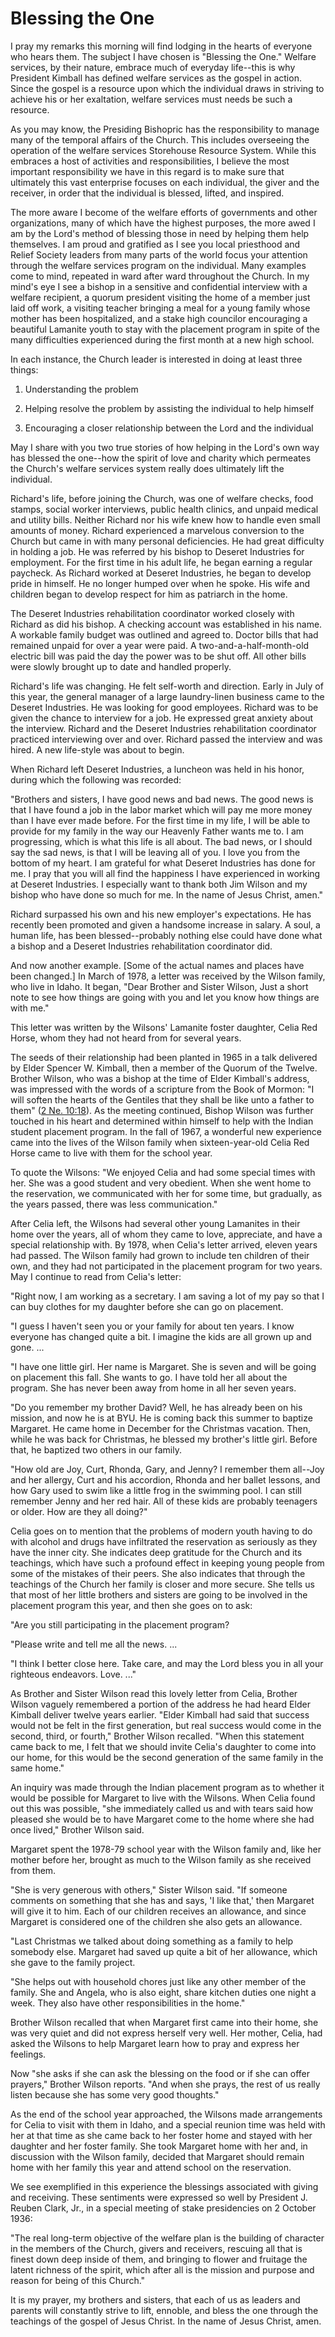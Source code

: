 # Blessing the One

I pray my remarks this morning will find lodging in the hearts of everyone who
hears them. The subject I have chosen is "Blessing the One." Welfare services,
by their nature, embrace much of everyday life--this is why President Kimball
has defined welfare services as the gospel in action. Since the gospel is a
resource upon which the individual draws in striving to achieve his or her
exaltation, welfare services must needs be such a resource.

As you may know, the Presiding Bishopric has the responsibility to manage many
of the temporal affairs of the Church. This includes overseeing the operation
of the welfare services Storehouse Resource System. While this embraces a host
of activities and responsibilities, I believe the most important
responsibility we have in this regard is to make sure that ultimately this
vast enterprise focuses on each individual, the giver and the receiver, in
order that the individual is blessed, lifted, and inspired.

The more aware I become of the welfare efforts of governments and other
organizations, many of which have the highest purposes, the more awed I am by
the Lord's method of blessing those in need by helping them help themselves. I
am proud and gratified as I see you local priesthood and Relief Society
leaders from many parts of the world focus your attention through the welfare
services program on the individual. Many examples come to mind, repeated in
ward after ward throughout the Church. In my mind's eye I see a bishop in a
sensitive and confidential interview with a welfare recipient, a quorum
president visiting the home of a member just laid off work, a visiting teacher
bringing a meal for a young family whose mother has been hospitalized, and a
stake high councilor encouraging a beautiful Lamanite youth to stay with the
placement program in spite of the many difficulties experienced during the
first month at a new high school.

In each instance, the Church leader is interested in doing at least three
things:

  1. Understanding the problem

  2. Helping resolve the problem by assisting the individual to help himself

  3. Encouraging a closer relationship between the Lord and the individual

May I share with you two true stories of how helping in the Lord's own way has
blessed the one--how the spirit of love and charity which permeates the
Church's welfare services system really does ultimately lift the individual.

Richard's life, before joining the Church, was one of welfare checks, food
stamps, social worker interviews, public health clinics, and unpaid medical
and utility bills. Neither Richard nor his wife knew how to handle even small
amounts of money. Richard experienced a marvelous conversion to the Church but
came in with many personal deficiencies. He had great difficulty in holding a
job. He was referred by his bishop to Deseret Industries for employment. For
the first time in his adult life, he began earning a regular paycheck. As
Richard worked at Deseret Industries, he began to develop pride in himself. He
no longer humped over when he spoke. His wife and children began to develop
respect for him as patriarch in the home.

The Deseret Industries rehabilitation coordinator worked closely with Richard
as did his bishop. A checking account was established in his name. A workable
family budget was outlined and agreed to. Doctor bills that had remained
unpaid for over a year were paid. A two-and-a-half-month-old electric bill was
paid the day the power was to be shut off. All other bills were slowly brought
up to date and handled properly.

Richard's life was changing. He felt self-worth and direction. Early in July
of this year, the general manager of a large laundry-linen business came to
the Deseret Industries. He was looking for good employees. Richard was to be
given the chance to interview for a job. He expressed great anxiety about the
interview. Richard and the Deseret Industries rehabilitation coordinator
practiced interviewing over and over. Richard passed the interview and was
hired. A new life-style was about to begin.

When Richard left Deseret Industries, a luncheon was held in his honor, during
which the following was recorded:

"Brothers and sisters, I have good news and bad news. The good news is that I
have found a job in the labor market which will pay me more money than I have
ever made before. For the first time in my life, I will be able to provide for
my family in the way our Heavenly Father wants me to. I am progressing, which
is what this life is all about. The bad news, or I should say the sad news, is
that I will be leaving all of you. I love you from the bottom of my heart. I
am grateful for what Deseret Industries has done for me. I pray that you will
all find the happiness I have experienced in working at Deseret Industries. I
especially want to thank both Jim Wilson and my bishop who have done so much
for me. In the name of Jesus Christ, amen."

Richard surpassed his own and his new employer's expectations. He has recently
been promoted and given a handsome increase in salary. A soul, a human life,
has been blessed--probably nothing else could have done what a bishop and a
Deseret Industries rehabilitation coordinator did.

And now another example. [Some of the actual names and places have been
changed.] In March of 1978, a letter was received by the Wilson family, who
live in Idaho. It began, "Dear Brother and Sister Wilson, Just a short note to
see how things are going with you and let you know how things are with me."

This letter was written by the Wilsons' Lamanite foster daughter, Celia Red
Horse, whom they had not heard from for several years.

The seeds of their relationship had been planted in 1965 in a talk delivered
by Elder Spencer W. Kimball, then a member of the Quorum of the Twelve.
Brother Wilson, who was a bishop at the time of Elder Kimball's address, was
impressed with the words of a scripture from the Book of Mormon: "I will
soften the hearts of the Gentiles that they shall be like unto a father to
them" ([2 Ne.
10:18](https://www.lds.org/scriptures/bofm/2-ne/10.18?lang=eng#17)). As the
meeting continued, Bishop Wilson was further touched in his heart and
determined within himself to help with the Indian student placement program.
In the fall of 1967, a wonderful new experience came into the lives of the
Wilson family when sixteen-year-old Celia Red Horse came to live with them for
the school year.

To quote the Wilsons: "We enjoyed Celia and had some special times with her.
She was a good student and very obedient. When she went home to the
reservation, we communicated with her for some time, but gradually, as the
years passed, there was less communication."

After Celia left, the Wilsons had several other young Lamanites in their home
over the years, all of whom they came to love, appreciate, and have a special
relationship with. By 1978, when Celia's letter arrived, eleven years had
passed. The Wilson family had grown to include ten children of their own, and
they had not participated in the placement program for two years. May I
continue to read from Celia's letter:

"Right now, I am working as a secretary. I am saving a lot of my pay so that I
can buy clothes for my daughter before she can go on placement.

"I guess I haven't seen you or your family for about ten years. I know
everyone has changed quite a bit. I imagine the kids are all grown up and
gone. ...

"I have one little girl. Her name is Margaret. She is seven and will be going
on placement this fall. She wants to go. I have told her all about the
program. She has never been away from home in all her seven years.

"Do you remember my brother David? Well, he has already been on his mission,
and now he is at BYU. He is coming back this summer to baptize Margaret. He
came home in December for the Christmas vacation. Then, while he was back for
Christmas, he blessed my brother's little girl. Before that, he baptized two
others in our family.

"How old are Joy, Curt, Rhonda, Gary, and Jenny? I remember them all--Joy and
her allergy, Curt and his accordion, Rhonda and her ballet lessons, and how
Gary used to swim like a little frog in the swimming pool. I can still
remember Jenny and her red hair. All of these kids are probably teenagers or
older. How are they all doing?"

Celia goes on to mention that the problems of modern youth having to do with
alcohol and drugs have infiltrated the reservation as seriously as they have
the inner city. She indicates deep gratitude for the Church and its teachings,
which have such a profound effect in keeping young people from some of the
mistakes of their peers. She also indicates that through the teachings of the
Church her family is closer and more secure. She tells us that most of her
little brothers and sisters are going to be involved in the placement program
this year, and then she goes on to ask:

"Are you still participating in the placement program?

"Please write and tell me all the news. ...

"I think I better close here. Take care, and may the Lord bless you in all
your righteous endeavors. Love. ..."

As Brother and Sister Wilson read this lovely letter from Celia, Brother
Wilson vaguely remembered a portion of the address he had heard Elder Kimball
deliver twelve years earlier. "Elder Kimball had said that success would not
be felt in the first generation, but real success would come in the second,
third, or fourth," Brother Wilson recalled. "When this statement came back to
me, I felt that we should invite Celia's daughter to come into our home, for
this would be the second generation of the same family in the same home."

An inquiry was made through the Indian placement program as to whether it
would be possible for Margaret to live with the Wilsons. When Celia found out
this was possible, "she immediately called us and with tears said how pleased
she would be to have Margaret come to the home where she had once lived,"
Brother Wilson said.

Margaret spent the 1978-79 school year with the Wilson family and, like her
mother before her, brought as much to the Wilson family as she received from
them.

"She is very generous with others," Sister Wilson said. "If someone comments
on something that she has and says, 'I like that,' then Margaret will give it
to him. Each of our children receives an allowance, and since Margaret is
considered one of the children she also gets an allowance.

"Last Christmas we talked about doing something as a family to help somebody
else. Margaret had saved up quite a bit of her allowance, which she gave to
the family project.

"She helps out with household chores just like any other member of the family.
She and Angela, who is also eight, share kitchen duties one night a week. They
also have other responsibilities in the home."

Brother Wilson recalled that when Margaret first came into their home, she was
very quiet and did not express herself very well. Her mother, Celia, had asked
the Wilsons to help Margaret learn how to pray and express her feelings.

Now "she asks if she can ask the blessing on the food or if she can offer
prayers," Brother Wilson reports. "And when she prays, the rest of us really
listen because she has some very good thoughts."

As the end of the school year approached, the Wilsons made arrangements for
Celia to visit with them in Idaho, and a special reunion time was held with
her at that time as she came back to her foster home and stayed with her
daughter and her foster family. She took Margaret home with her and, in
discussion with the Wilson family, decided that Margaret should remain home
with her family this year and attend school on the reservation.

We see exemplified in this experience the blessings associated with giving and
receiving. These sentiments were expressed so well by President J. Reuben
Clark, Jr., in a special meeting of stake presidencies on 2 October 1936:

"The real long-term objective of the welfare plan is the building of character
in the members of the Church, givers and receivers, rescuing all that is
finest down deep inside of them, and bringing to flower and fruitage the
latent richness of the spirit, which after all is the mission and purpose and
reason for being of this Church."

It is my prayer, my brothers and sisters, that each of us as leaders and
parents will constantly strive to lift, ennoble, and bless the one through the
teachings of the gospel of Jesus Christ. In the name of Jesus Christ, amen.

